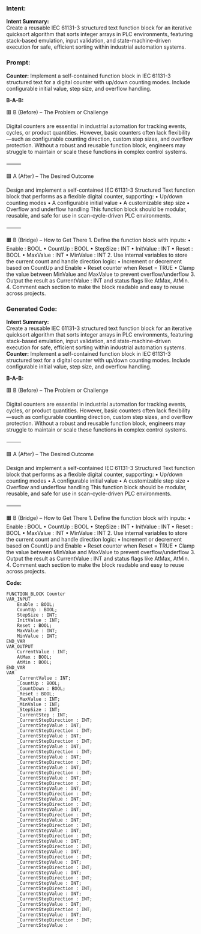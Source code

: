 ### Intent:
**Intent Summary:**  
Create a reusable IEC 61131-3 structured text function block for an iterative quicksort algorithm that sorts integer arrays in PLC environments, featuring stack-based emulation, input validation, and state-machine-driven execution for safe, efficient sorting within industrial automation systems.

### Prompt:
**Counter:**
Implement a self-contained function block in IEC 61131-3 structured text for a digital counter with up/down counting modes. Include configurable initial value, step size, and overflow handling.

**B-A-B:**

🟥 B (Before) – The Problem or Challenge

Digital counters are essential in industrial automation for tracking events, cycles, or product quantities. However, basic counters often lack flexibility—such as configurable counting direction, custom step sizes, and overflow protection. Without a robust and reusable function block, engineers may struggle to maintain or scale these functions in complex control systems.

⸻

🟩 A (After) – The Desired Outcome

Design and implement a self-contained IEC 61131-3 Structured Text function block that performs as a flexible digital counter, supporting:
	•	Up/down counting modes
	•	A configurable initial value
	•	A customizable step size
	•	Overflow and underflow handling
This function block should be modular, reusable, and safe for use in scan-cycle-driven PLC environments.

⸻

🟧 B (Bridge) – How to Get There
	1.	Define the function block with inputs:
	•	Enable : BOOL
	•	CountUp : BOOL
	•	StepSize : INT
	•	InitValue : INT
	•	Reset : BOOL
	•	MaxValue : INT
	•	MinValue : INT
	2.	Use internal variables to store the current count and handle direction logic:
	•	Increment or decrement based on CountUp and Enable
	•	Reset counter when Reset = TRUE
	•	Clamp the value between MinValue and MaxValue to prevent overflow/underflow
	3.	Output the result as CurrentValue : INT and status flags like AtMax, AtMin.
	4.	Comment each section to make the block readable and easy to reuse across projects.

### Generated Code:
**Intent Summary:**  
Create a reusable IEC 61131-3 structured text function block for an iterative quicksort algorithm that sorts integer arrays in PLC environments, featuring stack-based emulation, input validation, and state-machine-driven execution for safe, efficient sorting within industrial automation systems.
**Counter:**
Implement a self-contained function block in IEC 61131-3 structured text for a digital counter with up/down counting modes. Include configurable initial value, step size, and overflow handling.

**B-A-B:**

🟥 B (Before) – The Problem or Challenge

Digital counters are essential in industrial automation for tracking events, cycles, or product quantities. However, basic counters often lack flexibility—such as configurable counting direction, custom step sizes, and overflow protection. Without a robust and reusable function block, engineers may struggle to maintain or scale these functions in complex control systems.

⸻

🟩 A (After) – The Desired Outcome

Design and implement a self-contained IEC 61131-3 Structured Text function block that performs as a flexible digital counter, supporting:
	•	Up/down counting modes
	•	A configurable initial value
	•	A customizable step size
	•	Overflow and underflow handling
This function block should be modular, reusable, and safe for use in scan-cycle-driven PLC environments.

⸻

🟧 B (Bridge) – How to Get There
	1.	Define the function block with inputs:
	•	Enable : BOOL
	•	CountUp : BOOL
	•	StepSize : INT
	•	InitValue : INT
	•	Reset : BOOL
	•	MaxValue : INT
	•	MinValue : INT
	2.	Use internal variables to store the current count and handle direction logic:
	•	Increment or decrement based on CountUp and Enable
	•	Reset counter when Reset = TRUE
	•	Clamp the value between MinValue and MaxValue to prevent overflow/underflow
	3.	Output the result as CurrentValue : INT and status flags like AtMax, AtMin.
	4.	Comment each section to make the block readable and easy to reuse across projects.

**Code:**

```
FUNCTION_BLOCK Counter
VAR_INPUT
	Enable : BOOL;
	CountUp : BOOL;
	StepSize : INT;
	InitValue : INT;
	Reset : BOOL;
	MaxValue : INT;
	MinValue : INT;
END_VAR
VAR_OUTPUT
	CurrentValue : INT;
	AtMax : BOOL;
	AtMin : BOOL;
END_VAR
VAR
	_CurrentValue : INT;
	_CountUp : BOOL;
	_CountDown : BOOL;
	_Reset : BOOL;
	_MaxValue : INT;
	_MinValue : INT;
	_StepSize : INT;
	_CurrentStep : INT;
	_CurrentStepDirection : INT;
	_CurrentStepValue : INT;
	_CurrentStepDirection : INT;
	_CurrentStepValue : INT;
	_CurrentStepDirection : INT;
	_CurrentStepValue : INT;
	_CurrentStepDirection : INT;
	_CurrentStepValue : INT;
	_CurrentStepDirection : INT;
	_CurrentStepValue : INT;
	_CurrentStepDirection : INT;
	_CurrentStepValue : INT;
	_CurrentStepDirection : INT;
	_CurrentStepValue : INT;
	_CurrentStepDirection : INT;
	_CurrentStepValue : INT;
	_CurrentStepDirection : INT;
	_CurrentStepValue : INT;
	_CurrentStepDirection : INT;
	_CurrentStepValue : INT;
	_CurrentStepDirection : INT;
	_CurrentStepValue : INT;
	_CurrentStepDirection : INT;
	_CurrentStepValue : INT;
	_CurrentStepDirection : INT;
	_CurrentStepValue : INT;
	_CurrentStepDirection : INT;
	_CurrentStepValue : INT;
	_CurrentStepDirection : INT;
	_CurrentStepValue : INT;
	_CurrentStepDirection : INT;
	_CurrentStepValue : INT;
	_CurrentStepDirection : INT;
	_CurrentStepValue : INT;
	_CurrentStepDirection : INT;
	_CurrentStepValue : INT;
	_CurrentStepDirection : INT;
	_CurrentStepValue : INT;
	_CurrentStepDirection : INT;
	_CurrentStepValue :

